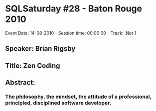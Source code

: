 # SQLSaturday #28 - Baton Rouge 2010
Event Date: 14-08-2010 - Session time: 00:00:00 - Track: .Net 1
## Speaker: Brian Rigsby
## Title: Zen Coding
## Abstract:
### The philosophy, the mindset, the attitude of a professional, principled, disciplined software developer.
